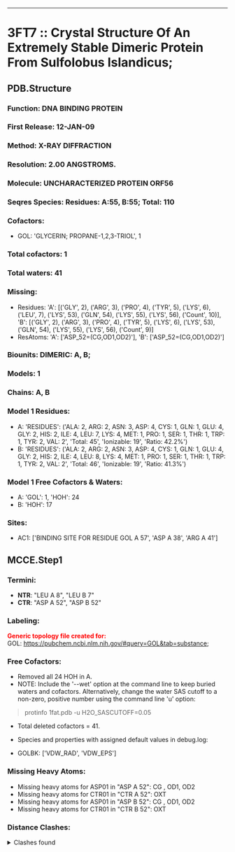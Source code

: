 ---
# 3FT7 :: Crystal Structure Of An Extremely Stable Dimeric Protein From Sulfolobus Islandicus;
## PDB.Structure
### Function: DNA BINDING PROTEIN
### First Release: 12-JAN-09
### Method: X-RAY DIFFRACTION
### Resolution: 2.00 ANGSTROMS.
### Molecule: UNCHARACTERIZED PROTEIN ORF56
### Seqres Species: Residues: A:55, B:55; Total: 110
### Cofactors:
  - GOL:
 'GLYCERIN; PROPANE-1,2,3-TRIOL', 1

### Total cofactors: 1
### Total waters: 41
### Missing:
  - Residues:
 'A': [('GLY', 2), ('ARG', 3), ('PRO', 4), ('TYR', 5), ('LYS', 6), ('LEU', 7), ('LYS', 53), ('GLN', 54), ('LYS', 55), ('LYS', 56), ('Count', 10)],
 'B': [('GLY', 2), ('ARG', 3), ('PRO', 4), ('TYR', 5), ('LYS', 6), ('LYS', 53), ('GLN', 54), ('LYS', 55), ('LYS', 56), ('Count', 9)]
  - ResAtoms:
 'A': ['ASP_52=(CG,OD1,OD2)'], 'B': ['ASP_52=(CG,OD1,OD2)']

### Biounits: DIMERIC: A, B;
### Models: 1
### Chains: A, B
### Model 1 Residues:
  - A:
 'RESIDUES': ('ALA: 2, ARG: 2, ASN: 3, ASP: 4, CYS: 1, GLN: 1, GLU: 4, GLY: 2, HIS: 2, ILE: 4, LEU: 7, LYS: 4, MET: 1, PRO: 1, SER: 1, THR: 1, TRP: 1, TYR: 2, VAL: 2', 'Total: 45', 'Ionizable: 19',
              'Ratio: 42.2%')
  - B:
 'RESIDUES': ('ALA: 2, ARG: 2, ASN: 3, ASP: 4, CYS: 1, GLN: 1, GLU: 4, GLY: 2, HIS: 2, ILE: 4, LEU: 8, LYS: 4, MET: 1, PRO: 1, SER: 1, THR: 1, TRP: 1, TYR: 2, VAL: 2', 'Total: 46', 'Ionizable: 19',
              'Ratio: 41.3%')

### Model 1 Free Cofactors & Waters:
  - A:
 'GOL': 1, 'HOH': 24
  - B:
 'HOH': 17

### Sites:
  - AC1: ['BINDING SITE FOR RESIDUE GOL A 57', 'ASP A  38', 'ARG A  41']

## MCCE.Step1
### Termini:
 - <strong>NTR</strong>: "LEU A   8", "LEU B   7"
 - <strong>CTR</strong>: "ASP A  52", "ASP B  52"

### Labeling:
<strong><font color='red'>Generic topology file created for:</font></strong>  
GOL: https://pubchem.ncbi.nlm.nih.gov/#query=GOL&tab=substance; 

### Free Cofactors:
  - Removed all 24 HOH in A.
  - NOTE: Include the '--wet' option at the command line to keep buried waters and cofactors. Alternatively, change the water SAS cutoff to a non-zero, positive number using the command line 'u' option:
  > protinfo 1fat.pdb -u H2O_SASCUTOFF=0.05
  - Total deleted cofactors = 41.
  - Species and properties with assigned default values in debug.log:

  - GOLBK: ['VDW_RAD', 'VDW_EPS']


### Missing Heavy Atoms:
  -    Missing heavy atoms for ASP01 in "ASP A  52":   CG ,  OD1,  OD2
  -    Missing heavy atoms for CTR01 in "CTR A  52":   OXT
  -    Missing heavy atoms for ASP01 in "ASP B  52":   CG ,  OD1,  OD2
  -    Missing heavy atoms for CTR01 in "CTR B  52":   OXT

### Distance Clashes:
<details><summary>Clashes found</summary>

- d= 1.54: " CA  NTR A   8" to " CB  LEU A   8"
- d= 1.52: " CA  NTR B   7" to " CB  LEU B   7"

</details>

